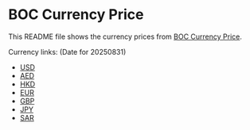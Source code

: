 # BOC Currency Price

This README file shows the currency prices from [BOC Currency Price](https://www.boc.cn/sourcedb/whpj/).

Currency links: (Date for 20250831)

- [USD](https://bocurrencyprice.techina.science/BOC_CURRENCY_PRICE/USD/20250831.json)
- [AED](https://bocurrencyprice.techina.science/BOC_CURRENCY_PRICE/AED/20250831.json)
- [HKD](https://bocurrencyprice.techina.science/BOC_CURRENCY_PRICE/HKD/20250831.json)
- [EUR](https://bocurrencyprice.techina.science/BOC_CURRENCY_PRICE/EUR/20250831.json)
- [GBP](https://bocurrencyprice.techina.science/BOC_CURRENCY_PRICE/GBP/20250831.json)
- [JPY](https://bocurrencyprice.techina.science/BOC_CURRENCY_PRICE/JPY/20250831.json)
- [SAR](https://bocurrencyprice.techina.science/BOC_CURRENCY_PRICE/SAR/20250831.json)
